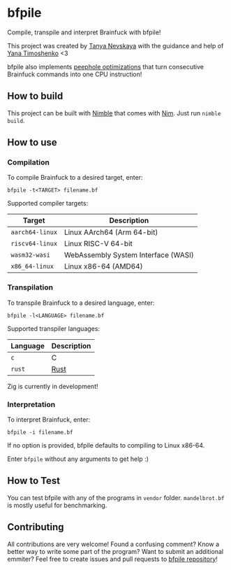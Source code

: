 # bfpile

Compile, transpile and interpret Brainfuck with bfpile!

This project was created by [Tanya Nevskaya](https://github.com/unparalloser) with the guidance and help of [Yana Timoshenko](https://github.com/abelianring) <3

bfpile also implements [peephole optimizations](https://en.wikipedia.org/wiki/Peephole_optimization) that turn consecutive Brainfuck commands into one CPU instruction!

## How to build

This project can be built with [Nimble](https://github.com/nim-lang/nimble) that comes with [Nim](https://nim-lang.org). Just run `nimble build`.

## How to use

### Compilation

To compile Brainfuck to a desired target, enter:

`bfpile -t<TARGET> filename.bf`

Supported compiler targets:

| Target          | Description
|-----------------|------------
| `aarch64-linux` | Linux AArch64 (Arm 64-bit)
| `riscv64-linux` | Linux RISC-V 64-bit
| `wasm32-wasi`   | WebAssembly System Interface (WASI)
| `x86_64-linux`  | Linux x86-64 (AMD64)

### Transpilation

To transpile Brainfuck to a desired language, enter:

`bfpile -l<LANGUAGE> filename.bf`

Supported transpiler languages:

| Language | Description
|----------|------------
| `c`      | C
| `rust`   | [Rust](https://rust-lang.org)

Zig is currently in development!

### Interpretation

To interpret Brainfuck, enter:

`bfpile -i filename.bf`

If no option is provided, bfpile defaults to compiling to Linux x86-64.

Enter `bfpile` without any arguments to get help :)

## How to Test

You can test bfpile with any of the programs in `vendor` folder. `mandelbrot.bf` is mostly useful for benchmarking.

## Contributing

All contributions are very welcome! Found a confusing comment? Know a better way to write some part of the program? Want to submit an additional emmiter? Feel free to create issues and pull requests to [bfpile repository](https://github.com/unparalloser/bfpile)!
